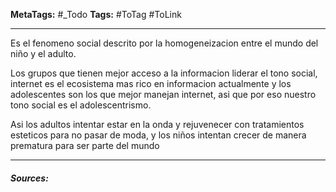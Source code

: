 **MetaTags:** #_Todo
**Tags:** #ToTag #ToLink 
- - -
Es el fenomeno social descrito por la homogeneizacion entre el mundo del niño y el adulto.

Los grupos que tienen mejor acceso a la informacion liderar el tono social, internet es el ecosistema mas rico en informacion actualmente y los adolescentes son los que mejor manejan internet, asi que por eso nuestro tono social es el adolescentrismo.

Asi los adultos intentar estar en la onda y rejuvenecer con tratamientos esteticos para no pasar de moda,
y los niños intentan crecer de manera prematura para ser parte del mundo
- - - 
#### ***Sources:***